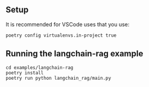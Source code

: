 ## Setup

It is recommended for VSCode uses that you use:

```
poetry config virtualenvs.in-project true
```

## Running the langchain-rag example

```
cd examples/langchain-rag
poetry install
poetry run python langchain_rag/main.py
```
